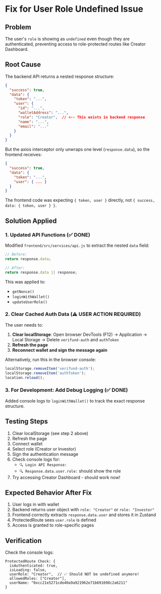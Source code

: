 # Fix for User Role Undefined Issue

## Problem
The user's `role` is showing as `undefined` even though they are authenticated, preventing access to role-protected routes like Creator Dashboard.

## Root Cause
The backend API returns a nested response structure:
```json
{
  "success": true,
  "data": {
    "token": "...",
    "user": {
      "id": "...",
      "walletAddress": "...",
      "role": "Creator",  // <-- This exists in backend response
      "name": "...",
      "email": "..."
    }
  }
}
```

But the axios interceptor only unwraps one level (`response.data`), so the frontend receives:
```json
{
  "success": true,
  "data": {
    "token": "...",
    "user": { ... }
  }
}
```

The frontend code was expecting `{ token, user }` directly, not `{ success, data: { token, user } }`.

## Solution Applied

### 1. Updated API Functions (✅ DONE)
Modified `frontend/src/services/api.js` to extract the nested `data` field:

```javascript
// Before:
return response.data;

// After:
return response.data || response;
```

This was applied to:
- `getNonce()`
- `loginWithWallet()`
- `updateUserRole()`

### 2. Clear Cached Auth Data (⚠️ USER ACTION REQUIRED)

The user needs to:
1. **Clear localStorage**: Open browser DevTools (F12) → Application → Local Storage → Delete `verifund-auth` and `authToken`
2. **Refresh the page**
3. **Reconnect wallet and sign the message again**

Alternatively, run this in the browser console:
```javascript
localStorage.removeItem('verifund-auth');
localStorage.removeItem('authToken');
location.reload();
```

### 3. For Development: Add Debug Logging (✅ DONE)
Added console logs to `loginWithWallet()` to track the exact response structure.

## Testing Steps

1. Clear localStorage (see step 2 above)
2. Refresh the page
3. Connect wallet
4. Select role (Creator or Investor)
5. Sign the authentication message
6. Check console logs for:
   - `🔍 Login API Response:`
   - `🔍 Response.data.user.role:` should show the role
7. Try accessing Creator Dashboard - should work now!

## Expected Behavior After Fix

1. User logs in with wallet
2. Backend returns user object with `role: "Creator"` or `role: "Investor"`
3. Frontend correctly extracts `response.data.user` and stores it in Zustand
4. ProtectedRoute sees `user.role` is defined
5. Access is granted to role-specific pages

## Verification

Check the console logs:
```
ProtectedRoute Check: {
  isAuthenticated: true,
  isLoading: false,
  userRole: "Creator",  // ✅ Should NOT be undefined anymore!
  allowedRoles: ["Creator"],
  userName: "0xcc21e5271cde40a9a921962e71b691698c2a6211"
}
```
